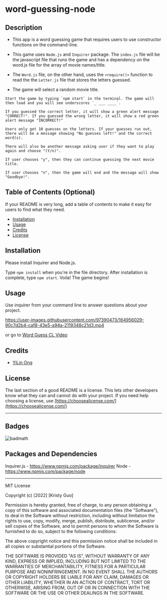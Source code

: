 # word-guessing-node


## Description 

* This app is a word guessing game that requires users to use constructor functions on the command-line.

* This game uses `Node.js` and `Inquirer` package. The `index.js` file will be the javascript file that runs the game and has a dependency on the word.js file for the array of movie names/title.

* The `Word.js` file, on the other hand, uses the `<require()>` function to read the the `Letter.js` file that stores the letters guessed.


* The game will select a random movie title.
```
Start the game by typing `npm start` in the terminal. The game will then load and you will see underscores `_ ___ ____`.

If you guessed the correct letter, it will show a green alert message "CORRECT!". If you guessed the wrong letter, it will show a red green alert message "INCORRECT!"

Users only get 10 guesses on the letters. If your guesses run out, there will be a message showing "No guesses left!" and the correct word(s).

There will also be another message asking user if they want to play again and choose "(Y/n)".

If user chooses "y", then they can continue guessing the next movie title.

If user chooses "n", then the game will end and the message will show "Goodbye!". 
```


## Table of Contents (Optional)

If your README is very long, add a table of contents to make it easy for users to find what they need.

* [Installation](#installation)
* [Usage](#usage)
* [Credits](#credits)
* [License](#license)


## Installation

Please install Inquirer and Node.js.

Type `npm install` when you're in the file directory.
After installation is complete, type `npm start`. 
Voila! The game begins! 

## Usage 

Use inquirer from your command line to answer questions about your project.

https://user-images.githubusercontent.com/97390473/164956029-90c7d2b4-caf8-43e5-a94a-2119348c21d3.mp4

or go to <a href="https://drive.google.com/file/d/1lFE8VDRPTNMjPuLVmq0y6xmT3tqa6pbh/view">Word Guess CL Video </a>

## Credits

* <a href="https://github.com/chaunnybby7">YiLin Ong</a> 

## License

The last section of a good README is a license. This lets other developers know what they can and cannot do with your project. If you need help choosing a license, use [https://choosealicense.com/](https://choosealicense.com/)


---

## Badges

![badmath](https://img.shields.io/github/languages/top/nielsenjared/badmath)


## Packages and Dependencies

Inquirer.js - https://www.npmjs.com/package/inquirer
Node - https://www.npmjs.com/package/node





---

MIT License

Copyright (c) [2022] [Kristy Guo]

Permission is hereby granted, free of charge, to any person obtaining a copy
of this software and associated documentation files (the "Software"), to deal
in the Software without restriction, including without limitation the rights
to use, copy, modify, merge, publish, distribute, sublicense, and/or sell
copies of the Software, and to permit persons to whom the Software is
furnished to do so, subject to the following conditions:

The above copyright notice and this permission notice shall be included in all
copies or substantial portions of the Software.

THE SOFTWARE IS PROVIDED "AS IS", WITHOUT WARRANTY OF ANY KIND, EXPRESS OR
IMPLIED, INCLUDING BUT NOT LIMITED TO THE WARRANTIES OF MERCHANTABILITY,
FITNESS FOR A PARTICULAR PURPOSE AND NONINFRINGEMENT. IN NO EVENT SHALL THE
AUTHORS OR COPYRIGHT HOLDERS BE LIABLE FOR ANY CLAIM, DAMAGES OR OTHER
LIABILITY, WHETHER IN AN ACTION OF CONTRACT, TORT OR OTHERWISE, ARISING FROM,
OUT OF OR IN CONNECTION WITH THE SOFTWARE OR THE USE OR OTHER DEALINGS IN THE
SOFTWARE.
